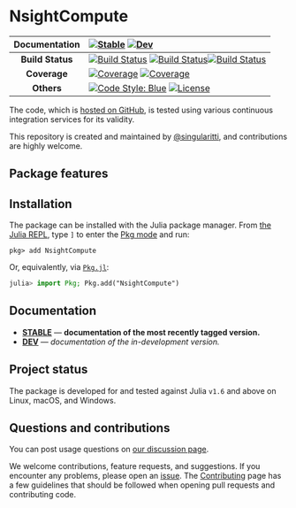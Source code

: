 # NsightCompute

| **Documentation** | [![Stable](https://img.shields.io/badge/docs-stable-blue.svg)](https://singularitti.github.io/NsightCompute.jl/stable/) [![Dev](https://img.shields.io/badge/docs-dev-blue.svg)](https://singularitti.github.io/NsightCompute.jl/dev/)                                                                                                                                                                                                                                                                                                 |
| :---------------: | :------------------------------------------------------------------------------------------------------------------------------------------------------------------------------------------------------------------------------------------------------------------------------------------------------------------------------------------------------------------------------------------------------------------------------------------------------------------------------------------------------------------------- |
| **Build Status**  | [![Build Status](https://github.com/singularitti/NsightCompute.jl/actions/workflows/CI.yml/badge.svg?branch=main)](https://github.com/singularitti/NsightCompute.jl/actions/workflows/CI.yml?query=branch%3Amain) [![Build Status](https://ci.appveyor.com/api/projects/status/github/singularitti/NsightCompute.jl?svg=true)](https://ci.appveyor.com/project/singularitti/NsightCompute-jl)[![Build Status](https://api.cirrus-ci.com/github/singularitti/NsightCompute.jl.svg)](https://cirrus-ci.com/github/singularitti/NsightCompute.jl) |
|   **Coverage**    | [![Coverage](https://github.com/singularitti/NsightCompute.jl/badges/main/coverage.svg)](https://github.com/singularitti/NsightCompute.jl/commits/main) [![Coverage](https://codecov.io/gh/singularitti/NsightCompute.jl/branch/main/graph/badge.svg)](https://codecov.io/gh/singularitti/NsightCompute.jl)                                                                                                                                                                                                                |
|    **Others**     | [![Code Style: Blue](https://img.shields.io/badge/code%20style-blue-4495d1.svg)](https://github.com/invenia/BlueStyle) [![License](https://img.shields.io/github/license/singularitti/NsightCompute.jl)](https://github.com/singularitti/NsightCompute.jl/blob/main/LICENSE)                                                                                                                                                                                                                                                   |

The code, which is [hosted on GitHub](https://github.com/singularitti/NsightCompute.jl), is tested
using various continuous integration services for its validity.

This repository is created and maintained by
[@singularitti](https://github.com/singularitti), and contributions are highly welcome.

## Package features



## Installation

The package can be installed with the Julia package manager.
From [the Julia REPL](https://docs.julialang.org/en/v1/stdlib/REPL/), type `]` to enter
the [Pkg mode](https://docs.julialang.org/en/v1/stdlib/REPL/#Pkg-mode) and run:

```julia-repl
pkg> add NsightCompute
```

Or, equivalently, via [`Pkg.jl`](https://pkgdocs.julialang.org/v1/):

```julia
julia> import Pkg; Pkg.add("NsightCompute")
```

## Documentation

- [**STABLE**](https://singularitti.github.io/NsightCompute.jl/stable/) — **documentation of the most recently tagged version.**
- [**DEV**](https://singularitti.github.io/NsightCompute.jl/dev/) — _documentation of the in-development version._

## Project status

The package is developed for and tested against Julia `v1.6` and above on Linux, macOS, and
Windows.

## Questions and contributions

You can post usage questions on
[our discussion page](https://github.com/singularitti/NsightCompute.jl/discussions).

We welcome contributions, feature requests, and suggestions. If you encounter any problems,
please open an [issue](https://github.com/singularitti/NsightCompute.jl/issues).
The [Contributing](@ref) page has
a few guidelines that should be followed when opening pull requests and contributing code.
